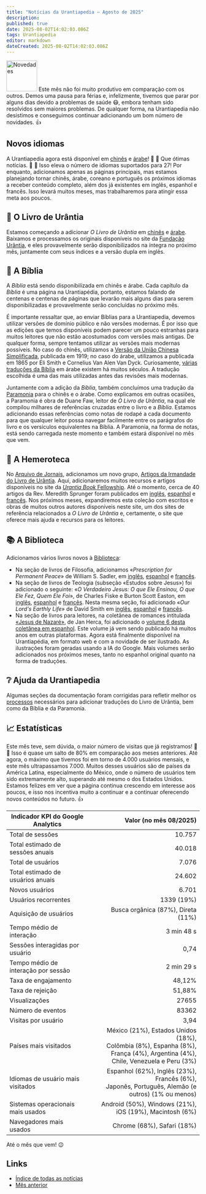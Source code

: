 ```yaml
---
title: "Notícias da Urantiapedia — Agosto de 2025"
description:
published: true
date: 2025-08-02T14:02:03.086Z
tags: Urantiapedia
editor: markdown
dateCreated: 2025-08-02T14:02:03.086Z
---
```


<img src="/_assets/svg/icon-news.svg" alt="Novedades" style="width: 80px;"> Este mês não foi muito produtivo em comparação com os outros. Demos uma pausa para férias e, infelizmente, tivemos que parar por alguns dias devido a problemas de saúde :mask:, embora tenham sido resolvidos sem maiores problemas. De qualquer forma, na Urantiapedia não desistimos e conseguimos continuar adicionando um bom número de novidades. :+1:

## Novos idiomas

A Urantiapedia agora está disponível em [chinês](/zh/home) e [árabe](/ar/home)! :tada: :tada: Que ótimas notícias. :clap: :clap: Isso eleva o número de idiomas suportados para 27! Por enquanto, adicionamos apenas as páginas principais, mas estamos planejando tornar chinês, árabe, coreano e português os próximos idiomas a receber conteúdo completo, além dos já existentes em inglês, espanhol e francês. Isso levará muitos meses, mas trabalharemos para atingir essa meta aos poucos.

## :blue_book: O Livro de Urântia

Estamos começando a adicionar _O Livro de Urântia_ em [chinês](/zh/The_Urantia_Book/1) e [árabe](/ar/The_Urantia_Book/1). Baixamos e processamos os originais disponíveis no site da [Fundação Urântia](https://www.urantia.org), e eles provavelmente serão disponibilizados na íntegra no próximo mês, juntamente com seus índices e a versão dupla em inglês.

## :closed_book: A Bíblia

A _Bíblia_ está sendo disponibilizada em chinês e árabe. Cada capítulo da _Bíblia_ é uma página na Urantiapédia, portanto, estamos falando de centenas e centenas de páginas que levarão mais alguns dias para serem disponibilizadas e provavelmente serão concluídas no próximo mês.

É importante ressaltar que, ao enviar Bíblias para a Urantiapedia, devemos utilizar versões de domínio público e não versões modernas. É por isso que as edições que temos disponíveis podem parecer um pouco estranhas para muitos leitores que não estão acostumados com versões mais antigas. De qualquer forma, sempre tentamos utilizar as versões mais modernas possíveis. No caso do chinês, utilizamos a [Versão da União Chinesa Simplificada](https://en.wikipedia.org/wiki/Chinese_Union_Version), publicada em 1919; no caso do árabe, utilizamos a publicada em 1865 por Eli Smith e Cornelius Van Alen Van Dyck. Curiosamente, [várias traduções da Bíblia](https://en.wikipedia.org/wiki/Bible_translations_into_Arabic) em árabe existem há muitos séculos. A tradução escolhida é uma das mais utilizadas antes das revisões mais modernas.

Juntamente com a adição da _Bíblia_, também concluímos uma tradução da [Paramonia](https://urantia-book.org/urantiabook/paramony/) para o chinês e o árabe. Como explicamos em outras ocasiões, a Paramonia é obra de Duane Faw, leitor de _O Livro de Urântia_, na qual ele compilou milhares de referências cruzadas entre o livro e a _Bíblia_. Estamos adicionando essas referências como notas de rodapé a cada documento para que qualquer leitor possa navegar facilmente entre os parágrafos do livro e os versículos equivalentes na Bíblia. A Paramonia, na forma de notas, está sendo carregada neste momento e também estará disponível no mês que vem.

## :page_with_curl: A Hemeroteca

No [Arquivo de Jornais](/en/index/articles), adicionamos um novo grupo, [Artigos da Irmandade do Livro de Urântia](/en/index/articles_fellowship). Aqui, adicionaremos muitos recursos e artigos disponíveis no site da [_Urantia Book_ Fellowship](https://www.urantiabook.org/). Até o momento, cerca de 40 artigos da Rev. Meredith Sprunger foram publicados em [inglês](/en/index/articles_fellowship), [espanhol](/es/index/articles_fellowship) e [francês](/fr/index/articles_fellowship). Nos próximos meses, expandiremos esta coleção com escritos e obras de muitos outros autores disponíveis neste site, um dos sites de referência relacionados a _O Livro de Urântia_ e, certamente, o site que oferece mais ajuda e recursos para os leitores.

## :books: A Biblioteca

Adicionamos vários livros novos à [Biblioteca](/en/index/books):
- Na seção de livros de Filosofia, adicionamos «_Prescription for Permanent Peace_» de William S. Sadler, em [inglês](/en/book/William_S_Sadler/Prescription_for_Permanent_Peace), [espanhol](/es/book/William_S_Sadler/Prescription_for_Permanent_Peace) e [francês](/fr/book/William_S_Sadler/Prescription_for_Permanent_Peace).
- Na seção de livros de Teologia (subseção «Estudos sobre Jesus») foi adicionado o seguinte: «_O Verdadeiro Jesus: O que Ele Ensinou, O que Ele Fez, Quem Ele Foi_», de Charles Fiske e Burton Scott Easton, em [inglês](/en/book/Charles_Fiske_And_Burton_Scott_Easton/The_Real_Jesus), [espanhol](/es/book/Charles_Fiske_And_Burton_Scott_Easton/The_Real_Jesus) e [francês](/fr/book/Charles_Fiske_And_Burton_Scott_Easton/The_Real_Jesus). Nesta mesma seção, foi adicionado «_Our Lord's Earthly Life_» de David Smith em [inglês](/en/book/David_Smith/Our_Lords_Earthly_Life), [espanhol](/es/book/David_Smith/Our_Lords_Earthly_Life) e [francês](/fr/book/David_Smith/Our_Lords_Earthly_Life).
- Na seção de livros para leitores, na coletânea de romances intitulada [«Jesus de Nazaré»](/es/book/Jan_Herca/Jesus_of_Nazareth), de Jan Herca, foi adicionado o [volume 6 desta coletânea em espanhol](/es/book/Jan_Herca/Jesus_of_Nazareth_Vol_06). Este volume já vem sendo publicado há muitos anos em outras plataformas. Agora está finalmente disponível na Urantiapédia, em formato web e com a novidade de ser ilustrado. As ilustrações foram geradas usando a IA do Google. Mais volumes serão adicionados nos próximos meses, tanto no espanhol original quanto na forma de traduções.

## :grey_question: Ajuda da Urantiapedia

Algumas seções da documentação foram corrigidas para refletir melhor os [processos](/en/help/github_paramony) necessários para adicionar traduções do Livro de Urântia, bem como da Bíblia e da Paramonia.

## :chart_with_upwards_trend: Estatísticas

Este mês teve, sem dúvida, o maior número de visitas que já registramos! :clap: :clap: Isso é quase um salto de 80% em comparação aos meses anteriores. Até agora, o máximo que tivemos foi em torno de 4.000 usuários mensais, e este mês ultrapassamos 7.000. Muitos desses usuários são de países da América Latina, especialmente do México, onde o número de usuários tem sido extremamente alto, superando até mesmo o dos Estados Unidos. Estamos felizes em ver que a página continua crescendo em interesse aos poucos, e isso nos incentiva muito a continuar e a continuar oferecendo novos conteúdos no futuro. :+1:

Indicador KPI do Google Analytics | Valor (no mês 08/2025)
--- | ---:
Total de sessões | 10.757
Total estimado de sessões anuais | 40.018
Total de usuários | 7.076
Total estimado de usuários anuais | 24.602
Novos usuários | 6.701
Usuários recorrentes | 1339 (19%)
Aquisição de usuários | Busca orgânica (87%), Direta (11%)
Tempo médio de interação | 3 min 48 s
Sessões interagidas por usuário | 0,74
Tempo médio de interação por sessão | 2 min 29 s
Taxa de engajamento | 48,12%
Taxa de rejeição | 51,88%
Visualizações | 27655
Número de eventos | 83362
Visitas por usuário | 3,94
Países mais visitados | México (21%), Estados Unidos (18%),<br> Colômbia (8%), Espanha (8%),<br> França (4%), Argentina (4%),<br> Chile, Venezuela e Peru (3%)
Idiomas de usuário mais visitados | Espanhol (62%), Inglês (23%), Francês (6%),<br> Japonês, Português, Alemão (e outros) (1% ou menos)
Sistemas operacionais mais usados ​​| Android (50%), Windows (21%), iOS (19%), Macintosh (6%)
Navegadores mais usados ​​| Chrome (68%), Safari (18%)

Até o mês que vem! :wink:

## Links

- [Índice de todas as notícias](/pt/news)
- [Mês anterior](/pt/news/2025/07)